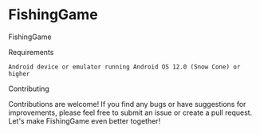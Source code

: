 # FishingGame
FishingGame

Requirements

    Android device or emulator running Android OS 12.0 (Snow Cone) or higher

Contributing

Contributions are welcome! If you find any bugs or have suggestions for improvements, please feel free to submit an issue or create a pull request. Let's make FishingGame even better together!
